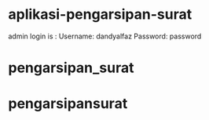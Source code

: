 # aplikasi-pengarsipan-surat

admin login is :
Username: dandyalfaz
Password: password
# pengarsipan_surat
# pengarsipansurat
